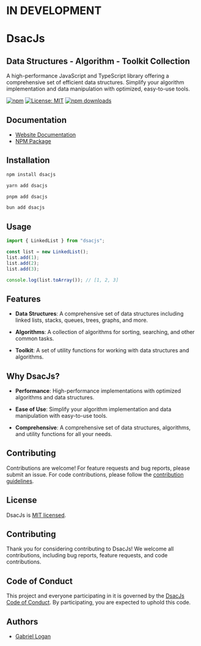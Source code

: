 # IN DEVELOPMENT

# DsacJs

## Data Structures - Algorithm - Toolkit Collection

A high-performance JavaScript and TypeScript library offering a comprehensive set of efficient data structures. Simplify your algorithm implementation and data manipulation with optimized, easy-to-use tools.

[![npm](https://img.shields.io/npm/v/dsacjs)](https://www.npmjs.com/package/dsacjs)
[![License: MIT](https://img.shields.io/badge/License-MIT-yellow.svg)](https://opensource.org/licenses/MIT)
[![npm downloads](https://img.shields.io/npm/dm/dsacjs.svg?style=flat-square)](https://npm-stat.com/charts.html?package=dsacjs)

## Documentation

- [Website Documentation](https://gabriel-logan.github.io/DsacJs/)
- [NPM Package](https://www.npmjs.com/package/dsacjs)

## Installation

```bash
npm install dsacjs
```

```bash
yarn add dsacjs
```

```bash
pnpm add dsacjs
```

```bash
bun add dsacjs
```

## Usage

```javascript
import { LinkedList } from "dsacjs";

const list = new LinkedList();
list.add(1);
list.add(2);
list.add(3);

console.log(list.toArray()); // [1, 2, 3]
```

## Features

- **Data Structures**: A comprehensive set of data structures including linked lists, stacks, queues, trees, graphs, and more.

- **Algorithms**: A collection of algorithms for sorting, searching, and other common tasks.

- **Toolkit**: A set of utility functions for working with data structures and algorithms.

## Why DsacJs?

- **Performance**: High-performance implementations with optimized algorithms and data structures.

- **Ease of Use**: Simplify your algorithm implementation and data manipulation with easy-to-use tools.

- **Comprehensive**: A comprehensive set of data structures, algorithms, and utility functions for all your needs.

## Contributing

Contributions are welcome! For feature requests and bug reports, please submit an issue. For code contributions, please follow the [contribution guidelines](CONTRIBUTING.md).

## License

DsacJs is [MIT licensed](LICENSE).

## Contributing

Thank you for considering contributing to DsacJs! We welcome all contributions, including bug reports, feature requests, and code contributions.

## Code of Conduct

This project and everyone participating in it is governed by the [DsacJs Code of Conduct](CODE_OF_CONDUCT.md). By participating, you are expected to uphold this code.

## Authors

- [Gabriel Logan](https://github.com/gabriel-logan/)
